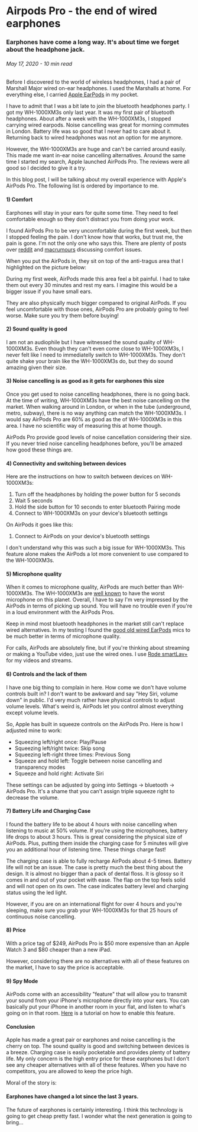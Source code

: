 # Airpods Pro - the end of wired earphones

### Earphones have come a long way. It's about time we forget about the headphone jack.

###### May 17, 2020 - 10 min read

Before I discovered to the world of wireless headphones, I had a pair
 of Marshall Major wired on-ear headphones. I used the Marshalls at
  home. For everything else, I carried [Apple EarPods](https://www.apple.com/uk/shop/product/MMTN2ZM/A/earpods-with-lightning-connector?fnode=b9f40b0651e17bde6942ee565419f9f23ec9438f9d6c9414c21023d3a8592c56057e5f09f24277dab5a84030a5cfdda1a342d14296424818031081cff59fa96c0047942549e217befc270af9379882cbce0b96be9f27ff0429b1e93980c44a6bce8d8580ea73d31c07da0eba5b1cb5e6a75a1be8434c99f11a782e9686ef5f3f)
   in my pocket.

 <MediaCarousel folder="airpodsPro" images="allHeadphones.jpg"/>

I have to admit that I was a bit late to join the bluetooth headphones
 party. I got my WH-1000XM3s only last year. It was my first pair of
  bluetooth headphones. About after a week with the WH-1000XM3s, I stopped
   carrying wired earpods. Noise cancelling was great for morning
    commutes in London. Battery life was so good that I never had to care
     about it. Returning back to wired headphones was not an option for
      me anymore.

However, the WH-1000XM3s are huge and can't be carried around easily. This
 made me want in-ear noise cancelling alternatives. Around the same time
  I started my search, Apple launched AirPods Pro. The reviews were all
   good so I decided to give it a try.

 <MediaCarousel folder="airpodsPro" images="sizeComparison.jpg"/>

In this blog post, I will be talking about my overall experience with
 Apple's AirPods Pro. The following list is ordered by importance to me.

#### 1) Comfort

Earphones will stay in your ears for quite some time. They need to feel
  comfortable enough so they don't distract you from doing your work.

I found AirPods Pro to be very uncomfortable during the first week, but
 then I stopped feeling the pain. I don't know how that works, but
  trust me, the pain is gone. I'm not the only one who says this. There
   are plenty of posts over [reddit](https://www.reddit.com/r/airpods/comments/dpmg5z/airpods_pro_hurt_my_ears_like_crazy_anyone_else/)
    and [macrumours](https://forums.macrumors.com/threads/airpods-pro-hurt.2208685/)
     discussing comfort issues.

When you put the AirPods in, they sit on top of the anti-tragus area that I
 highlighted on the picture below:

 <MediaCarousel folder="airpodsPro" images="inEar.jpg"/>

During my first week, AirPods
 made this area feel a bit painful. I had to take them out every 30
  minutes and rest my ears. I imagine this would be a bigger issue if
   you have small ears.

They are also physically much bigger compared to original AirPods. If you
 feel uncomfortable with those ones, AirPods Pro are probably going to
  feel worse. Make sure you try them before buying! 
  
 <MediaCarousel folder="airpodsPro" images="airpodsVSProSize1.jpg,airpodsVSProSize2.jpg,airpodsVSProSize3.jpg"/>

#### 2) Sound quality is good

I am not an audiophile but I have witnessed the sound quality of WH-1000XM3s.
 Even though they can't even come close to WH-1000XM3s, I never felt like
  I need to immediatelly switch to WH-1000XM3s. They don't quite shake your
   brain like the WH-1000XM3s do, but they do sound amazing given their size.

#### 3) Noise cancelling is as good as it gets for earphones this size

Once you get used to noise cancelling headphones, there is no going back.
 At the time of writing, WH-1000XM3s have the best noise cancelling on the
  market. When walking around in London, or when in the tube (underground,
   metro, subway), there is no way anything can match the WH-1000XM3s. I
    would say AirPods Pro are 60% as good as the of WH-1000XM3s in this area.
     I have no scientific way of measuring this at home though.

AirPods Pro provide good levels of noise cancellation considering their size.
 If you never tried noise cancelling headphones before, you'll be amazed how
  good these things are.

#### 4) Connectivity and switching between devices

Here are the instructions on how to switch between devices on WH-1000XM3s:

1. Turn off the headphones by holding the power button for 5 seconds
2. Wait 5 seconds
3. Hold the side button for 10 seconds to enter bluetooth Pairing mode
4. Connect to WH-1000XM3s on your device's bluetooth settings

On AirPods it goes like this:

1. Connect to AirPods on your device's bluetooth settings

I don't understand why this was such a big issue for WH-1000XM3s. This feature
 alone makes the AirPods a lot more convenient to use compared to the WH-1000XM3s.

#### 5) Microphone quality

When it comes to microphone quality, AirPods are much better than WH-1000XM3s.
 The WH-1000XM3s are [well known](https://youtu.be/ejqzxaaNltI?t=573)
  to have the worst microphone on this planet.
  Overall, I have to say I'm very impressed by the AirPods in terms of
   picking up sound. You will have no trouble even if you're in a loud
   environment with the AirPods Pros.
   
 Keep in mind most bluetooth headphones in the market still can't replace wired alternatives.
  In my testing I found the [good old wired EarPods](https://www.apple.com/uk/shop/product/MMTN2ZM/A/earpods-with-lightning-connector?fnode=b9f40b0651e17bde6942ee565419f9f23ec9438f9d6c9414c21023d3a8592c56057e5f09f24277dab5a84030a5cfdda1a342d14296424818031081cff59fa96c0047942549e217befc270af9379882cbce0b96be9f27ff0429b1e93980c44a6bce8d8580ea73d31c07da0eba5b1cb5e6a75a1be8434c99f11a782e9686ef5f3f)
   mics to be much better in terms of microphone quality.
 
 For calls, AirPods are absolutely fine, but if you're thinking about streaming or
  making a YouTube video, just use the wired ones. I use [Rode smartLav+](https://www.amazon.com/Rode-smartLav-Lavalier-Microphone-Smartphones/dp/B00EO4A7L0/ref=sr_1_2?dchild=1&keywords=rode+lavalier+mic&qid=1589753087&sr=8-2)
   for my videos and streams.

#### 6) Controls and the lack of them

I have one big thing to complain in here. How come we don't have volume controls
 built in? I don't want to be awkward and say "Hey Siri, volume down" in public.
  I'd very much rather have physical controls to adjust volume levels. What's
   weird is, AirPods let you control almost everything except volume levels.

So, Apple has built in squeeze controls on the AirPods Pro. Here is how I adjusted
 mine to work:
 

* Squeezing left/right once: Play/Pause
* Squeezing left/right twice: Skip song
* Squeezing left-right three times: Previous Song
* Squeeze and hold left: Toggle between noise cancelling and transparency modes
* Squeeze and hold right: Activate Siri


 <MediaCarousel folder="airpodsPro" images="singleSqueeze.mp4,doubleSqueeze.mp4,tripleSqueeze.mp4,squeezeAndHold.mp4,takingOut.mp4"/>

These settings can be adjusted by going into Settings -> bluetooth -> AirPods Pro.
 It's a shame that you can't assign triple squeeze right to decrease the volume.

 <MediaCarousel folder="airpodsPro" images="bluetoothSettings1.png,bluetoothSettings2.png"/>

#### 7) Battery Life and Charging Case

I found the battery life to be about 4 hours with noise cancelling when listening
 to music at 50% volume. If you're using the microphones, battery life drops to
  about 3 hours. This is great considering the physical size of AirPods. Plus,
   putting them inside the charging case for 5 minutes will give you an additional
    hour of listening time. These things charge fast!

The charging case is able to fully recharge AirPods about 4-5 times. Battery life 
will not be an issue. The case is pretty much the best thing about the design. It
 is almost no bigger than a pack of dental floss. It is glossy so it comes in and
  out of your pocket with ease. The flap on the top feels solid and will not open
   on its own. The case indicates battery level and charging status using the led
    light.

 <MediaCarousel folder="airpodsPro" images="case1.jpg,case2.jpg,case3.jpg,case4.jpg"/>

However, if you are on an international flight for over 4 hours and you're sleeping,
 make sure you grab your WH-1000XM3s for that 25 hours of continuous noise cancelling.

#### 8) Price

With a price tag of $249, AirPods Pro is $50 more expensive than an Apple Watch 3 and
 $80 cheaper than a new iPad.

However, considering there are no alternatives with all of these features on the market,
 I have to say the price is acceptable.

#### 9) Spy Mode

AirPods come with an accessibility "feature" that will allow you to transmit your sound
 from your iPhone's microphone directly into your ears. You can basically put your
  iPhone in another room in your flat, and listen to what's going on in that room.
   [Here](https://knowtechie.com/how-to-airpod-listening-device/)
    is a tutorial on how to enable this feature.

#### Conclusion

Apple has made a great pair or earphones and noise cancelling is the cherry on
 top. The sound quality is good and switching between devices is a breeze. Charging
  case is easily pocketable and provides plenty of battery life. My only concern is
   the high entry price for these earphones but I don't see any cheaper alternatives
    with all of these features. When you have no competitors, you are allowed to
     keep the price high.

Moral of the story is: 

#### Earphones have changed a lot since the last 3 years.

The future of earphones is certainly interesting. I think this technology is going
 to get cheap pretty fast. I wonder what the next generation is going to bring...

